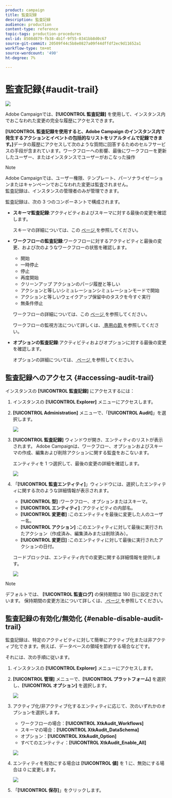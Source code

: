 ```yaml
---
product: campaign
title: 監査記録
description: 監査記録
audience: production
content-type: reference
topic-tags: production-procedures
exl-id: 8508d879-fb38-4b1f-9f55-0341bb8d0c67
source-git-commit: 20509f44c5b8e0827a09f44dffdf2ec9d11652a1
workflow-type: tm+mt
source-wordcount: '490'
ht-degree: 7%

---
```


# 監査記録{#audit-trail}

![](../../assets/v7-only.svg)

Adobe Campaignでは、**[!UICONTROL 監査記録]** を使用して、インスタンス内でおこなわれた変更の完全な履歴にアクセスできます。

**[!UICONTROL 監査記録を使用すると、Adobe Campaign のインスタンス内で発生するアクションとイベントの包括的なリストをリアルタイムで記録できます。]**&#x200B;データの履歴にアクセスして次のような質問に回答するためのセルフサービスの手段が含まれています。ワークフローへの影響、最後にワークフローを更新したユーザー、またはインスタンスでユーザーがおこなった操作

>[!NOTE]
>
>Adobe Campaignでは、ユーザー権限、テンプレート、パーソナライゼーションまたはキャンペーンでおこなわれた変更は監査されません。\
>監査記録は、インスタンスの管理者のみが管理できます。

監査記録は、次の 3 つのコンポーネントで構成されます。

* **スキーマ監査記録**:アクティビティおよびスキーマに対する最後の変更を確認します。

   スキーマの詳細については、この [ ページ ](../../configuration/using/data-schemas.md) を参照してください。

* **ワークフローの監査記録**:ワークフローに対するアクティビティと最後の変更、および次のようなワークフローの状態を確認します。

   * 開始
   * 一時停止
   * 停止
   * 再度開始
   * クリーンアップ アクションのパージ履歴と等しい
   * アクションと等しいシミュレーションシミュレーションモードで開始
   * アクションと等しいウェイクアップ保留中のタスクを今すぐ実行
   * 無条件停止

   ワークフローの詳細については、この [ ページ ](../../workflow/using/about-workflows.md) を参照してください。

   ワークフローの監視方法について詳しくは、[ 専用の節 ](../../workflow/using/monitoring-workflow-execution.md) を参照してください。

* **オプションの監査記録**:アクティビティおよびオプションに対する最後の変更を確認します。

   オプションの詳細については、[ ページ ](../../installation/using/configuring-campaign-options.md) を参照してください。

## 監査記録へのアクセス {#accessing-audit-trail}

インスタンスの **[!UICONTROL 監査記録]** にアクセスするには：

1. インスタンスの **[!UICONTROL Explorer]** メニューにアクセスします。
1. **[!UICONTROL Administration]** メニューで、「**[!UICONTROL Audit]**」を選択します。

   ![](assets/audit_trail_1.png)

1. **[!UICONTROL 監査記録]** ウィンドウが開き、エンティティのリストが表示されます。 Adobe Campaignは、ワークフロー、オプションおよびスキーマの作成、編集および削除アクションに関する監査をおこないます。

   エンティティを 1 つ選択して、最後の変更の詳細を確認します。

   ![](assets/audit_trail_2.png)

1. 「**[!UICONTROL 監査エンティティ]**」ウィンドウには、選択したエンティティに関する次のような詳細情報が表示されます。

   * **[!UICONTROL 型]** :ワークフロー、オプションまたはスキーマ。
   * **[!UICONTROL エンティティ]** :アクティビティの内部名。
   * **[!UICONTROL 変更者]** :このエンティティを最後に変更した人のユーザー名。
   * **[!UICONTROL アクション]** :このエンティティに対して最後に実行されたアクション（作成済み、編集済みまたは削除済み）。
   * **[!UICONTROL 変更日]** :このエンティティに対して最後に実行されたアクションの日付。

   コードブロックは、エンティティ内での変更に関する詳細情報を提供します。

   ![](assets/audit_trail_3.png)

>[!NOTE]
>
>デフォルトでは、 **[!UICONTROL 監査ログ]** の保持期間は 180 日に設定されています。 保持期間の変更方法について詳しくは、[ ページ ](../../production/using/database-cleanup-workflow.md#deployment-wizard) を参照してください。

## 監査記録の有効化/無効化 {#enable-disable-audit-trail}

監査記録は、特定のアクティビティに対して簡単にアクティブ化または非アクティブ化できます。例えば、データベースの領域を節約する場合などです。

それには、次の手順に従います。

1. インスタンスの **[!UICONTROL Explorer]** メニューにアクセスします。
1. **[!UICONTROL 管理]** メニューで、**[!UICONTROL プラットフォーム]** を選択し、**[!UICONTROL オプション]** を選択します。

   ![](assets/audit_trail_4.png)

1. アクティブ化/非アクティブ化するエンティティに応じて、次のいずれかのオプションを選択します。

   * ワークフローの場合：**[!UICONTROL XtkAudit_Workflows]**
   * スキーマの場合：**[!UICONTROL XtkAudit_DataSchema]**
   * オプション：**[!UICONTROL XtkAudit_Option]**
   * すべてのエンティティ：**[!UICONTROL XtkAudit_Enable_All]**

   ![](assets/audit_trail_5.png)

1. エンティティを有効にする場合は **[!UICONTROL 値]** を 1 に、無効にする場合は 0 に変更します。

   ![](assets/audit_trail_6.png)

1. 「**[!UICONTROL 保存]**」をクリックします。
